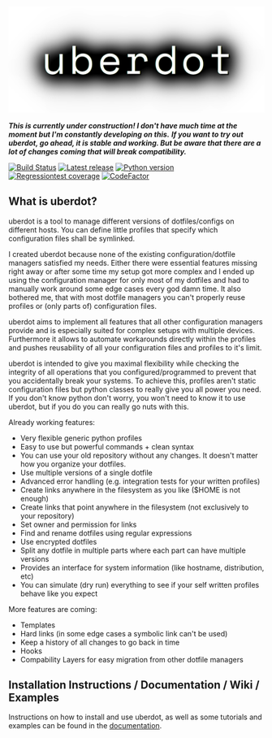 ![uberdot Logo](docs/sphinx/source/_static/logo.png)

***This is currently under construction! I don't have much time at the moment but I'm constantly developing on this.***
***If you want to try out uberdot, go ahead, it is stable and working. But be aware that there are a lot of changes coming that will break compatibility.***


[![Build Status](https://travis-ci.com/schuerik/uberdot.svg?branch=master)](https://travis-ci.com/schuerik/uberdot)
[![Latest release](https://img.shields.io/github/tag/schuerik/uberdot?label=release)](https://github.com/schuerik/uberdot/releases)
[![Python version](https://img.shields.io/badge/python-3.5%20%7C%203.6%20%7C%203.7%20%7C%203.8-blue.svg)]()
[![Regressiontest coverage](https://codecov.io/gh/schuerik/uberdot/branch/master/graph/badge.svg)](https://codecov.io/gh/schuerik/uberdot)
[![CodeFactor](https://www.codefactor.io/repository/github/schuerik/uberdot/badge)](https://www.codefactor.io/repository/github/schuerik/uberdot)

## What is uberdot?
uberdot is a tool to manage different versions of dotfiles/configs on different hosts. You can define little profiles
that specify which configuration files shall be symlinked.

I created uberdot because none of the existing configuration/dotfile managers satisfied my needs. Either there were
essential features missing right away or after some time my setup got more complex and I ended up using the configuration
manager for only most of my dotfiles and had to manually work around some edge cases every god damn time. It also bothered me,
that with most dotfile managers you can't properly reuse profiles or (only parts of) configuration files.

uberdot aims to implement all features that all other configuration managers provide and is especially suited for complex
setups with multiple devices. Furthermore it allows to automate workarounds directly within the profiles and pushes reusability
of all your configuration files and profiles to it's limit.

uberdot is intended to give you maximal flexibility while checking the integrity of all operations that you
configured/programmed to prevent that you accidentally break your systems. To achieve this, profiles aren't static configuration
files but python classes to really give you all power you need.
If you don't know python don't worry, you won't need to know it to use uberdot, but if you do you can really go nuts with this.

Already working features:
- Very flexible generic python profiles
- Easy to use but powerful commands + clean syntax
- You can use your old repository without any changes. It doesn't matter how you organize your dotfiles.
- Use multiple versions of a single dotfile
- Advanced error handling (e.g. integration tests for your written profiles)
- Create links anywhere in the filesystem as you like ($HOME is not enough)
- Create links that point anywhere in the filesystem (not exclusively to your repository)
- Set owner and permission for links
- Find and rename dotfiles using regular expressions
- Use encrypted dotfiles
- Split any dotfile in multiple parts where each part can have multiple versions
- Provides an interface for system information (like hostname, distribution, etc)
- You can simulate (dry run) everything to see if your self written profiles behave like you expect

More features are coming:
- Templates
- Hard links (in some edge cases a symbolic link can't be used)
- Keep a history of all changes to go back in time
- Hooks
- Compability Layers for easy migration from other dotfile managers


## Installation Instructions / Documentation / Wiki / Examples
Instructions on how to install and use uberdot, as well as some tutorials and examples can be found in the [documentation](https://schuerik.github.io/uberdot/).
